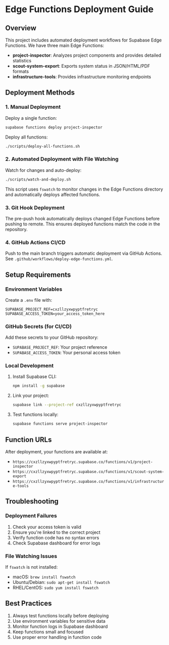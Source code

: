 # Edge Functions Deployment Guide

## Overview
This project includes automated deployment workflows for Supabase Edge Functions. We have three main Edge Functions:
- **project-inspector**: Analyzes project components and provides detailed statistics
- **scout-system-export**: Exports system status in JSON/HTML/PDF formats
- **infrastructure-tools**: Provides infrastructure monitoring endpoints

## Deployment Methods

### 1. Manual Deployment
Deploy a single function:
```bash
supabase functions deploy project-inspector
```

Deploy all functions:
```bash
./scripts/deploy-all-functions.sh
```

### 2. Automated Deployment with File Watching
Watch for changes and auto-deploy:
```bash
./scripts/watch-and-deploy.sh
```
This script uses `fswatch` to monitor changes in the Edge Functions directory and automatically deploys affected functions.

### 3. Git Hook Deployment
The pre-push hook automatically deploys changed Edge Functions before pushing to remote. This ensures deployed functions match the code in the repository.

### 4. GitHub Actions CI/CD
Push to the main branch triggers automatic deployment via GitHub Actions. See `.github/workflows/deploy-edge-functions.yml`.

## Setup Requirements

### Environment Variables
Create a `.env` file with:
```env
SUPABASE_PROJECT_REF=cxzllzyxwpyptfretryc
SUPABASE_ACCESS_TOKEN=your_access_token_here
```

### GitHub Secrets (for CI/CD)
Add these secrets to your GitHub repository:
- `SUPABASE_PROJECT_REF`: Your project reference
- `SUPABASE_ACCESS_TOKEN`: Your personal access token

### Local Development
1. Install Supabase CLI:
   ```bash
   npm install -g supabase
   ```

2. Link your project:
   ```bash
   supabase link --project-ref cxzllzyxwpyptfretryc
   ```

3. Test functions locally:
   ```bash
   supabase functions serve project-inspector
   ```

## Function URLs
After deployment, your functions are available at:
- `https://cxzllzyxwpyptfretryc.supabase.co/functions/v1/project-inspector`
- `https://cxzllzyxwpyptfretryc.supabase.co/functions/v1/scout-system-export`
- `https://cxzllzyxwpyptfretryc.supabase.co/functions/v1/infrastructure-tools`

## Troubleshooting

### Deployment Failures
1. Check your access token is valid
2. Ensure you're linked to the correct project
3. Verify function code has no syntax errors
4. Check Supabase dashboard for error logs

### File Watching Issues
If `fswatch` is not installed:
- macOS: `brew install fswatch`
- Ubuntu/Debian: `sudo apt-get install fswatch`
- RHEL/CentOS: `sudo yum install fswatch`

## Best Practices
1. Always test functions locally before deploying
2. Use environment variables for sensitive data
3. Monitor function logs in Supabase dashboard
4. Keep functions small and focused
5. Use proper error handling in function code
